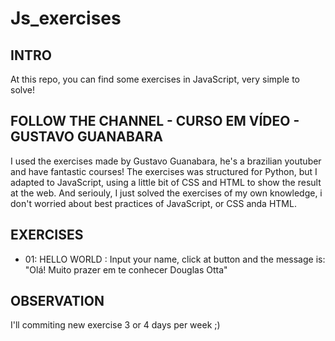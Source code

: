 # Js_exercises

## INTRO
At this repo, you can find some exercises in JavaScript, very simple to solve!

## FOLLOW THE CHANNEL - CURSO EM VÍDEO - GUSTAVO GUANABARA
I used the exercises made by Gustavo Guanabara, he's a brazilian youtuber and have fantastic courses! The exercises was structured for Python, but I adapted to JavaScript, using a little bit
of CSS and HTML to show the result at the web.
And seriouly, I just solved the exercises of my own knowledge, i don't worried about best practices of JavaScript, or CSS anda HTML.

## EXERCISES
- 01: HELLO WORLD : Input your name, click at button and the message is: "Olá! Muito prazer em te conhecer Douglas Otta"

## OBSERVATION
I'll commiting new exercise 3 or 4 days per week ;)